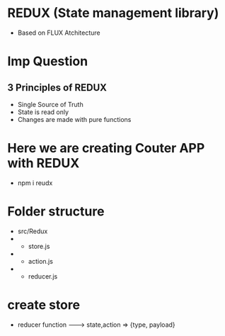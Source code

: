 # REDUX (State management library)

- Based on FLUX Atchitecture

# Imp Question

## 3 Principles of REDUX

- Single Source of Truth
- State is read only
- Changes are made with pure functions

# Here we are creating Couter APP with REDUX

- npm i reudx

# Folder structure

- src/Redux
- - store.js
- - action.js
- - reducer.js

# create store

- reducer function ---> state,action => {type, payload}
